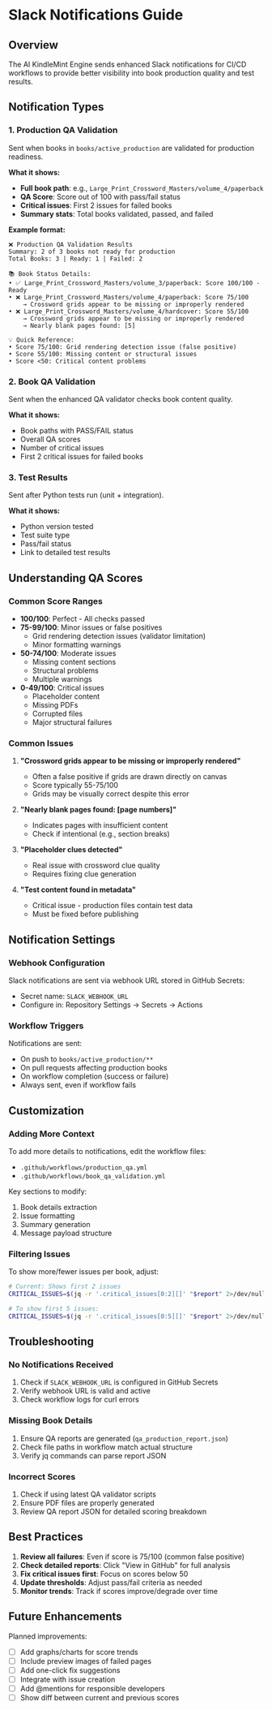 # Slack Notifications Guide

## Overview

The AI KindleMint Engine sends enhanced Slack notifications for CI/CD workflows to provide better visibility into book production quality and test results.

## Notification Types

### 1. Production QA Validation

Sent when books in `books/active_production` are validated for production readiness.

**What it shows:**
- **Full book path**: e.g., `Large_Print_Crossword_Masters/volume_4/paperback`
- **QA Score**: Score out of 100 with pass/fail status
- **Critical issues**: First 2 issues for failed books
- **Summary stats**: Total books validated, passed, and failed

**Example format:**
```
❌ Production QA Validation Results
Summary: 2 of 3 books not ready for production
Total Books: 3 | Ready: 1 | Failed: 2

📚 Book Status Details:
• ✅ Large_Print_Crossword_Masters/volume_3/paperback: Score 100/100 - Ready
• ❌ Large_Print_Crossword_Masters/volume_4/paperback: Score 75/100
    → Crossword grids appear to be missing or improperly rendered
• ❌ Large_Print_Crossword_Masters/volume_4/hardcover: Score 55/100
    → Crossword grids appear to be missing or improperly rendered
    → Nearly blank pages found: [5]

💡 Quick Reference:
• Score 75/100: Grid rendering detection issue (false positive)
• Score 55/100: Missing content or structural issues
• Score <50: Critical content problems
```

### 2. Book QA Validation

Sent when the enhanced QA validator checks book content quality.

**What it shows:**
- Book paths with PASS/FAIL status
- Overall QA scores
- Number of critical issues
- First 2 critical issues for failed books

### 3. Test Results

Sent after Python tests run (unit + integration).

**What it shows:**
- Python version tested
- Test suite type
- Pass/fail status
- Link to detailed test results

## Understanding QA Scores

### Common Score Ranges

- **100/100**: Perfect - All checks passed
- **75-99/100**: Minor issues or false positives
  - Grid rendering detection issues (validator limitation)
  - Minor formatting warnings
- **50-74/100**: Moderate issues
  - Missing content sections
  - Structural problems
  - Multiple warnings
- **0-49/100**: Critical issues
  - Placeholder content
  - Missing PDFs
  - Corrupted files
  - Major structural failures

### Common Issues

1. **"Crossword grids appear to be missing or improperly rendered"**
   - Often a false positive if grids are drawn directly on canvas
   - Score typically 55-75/100
   - Grids may be visually correct despite this error

2. **"Nearly blank pages found: [page numbers]"**
   - Indicates pages with insufficient content
   - Check if intentional (e.g., section breaks)

3. **"Placeholder clues detected"**
   - Real issue with crossword clue quality
   - Requires fixing clue generation

4. **"Test content found in metadata"**
   - Critical issue - production files contain test data
   - Must be fixed before publishing

## Notification Settings

### Webhook Configuration

Slack notifications are sent via webhook URL stored in GitHub Secrets:
- Secret name: `SLACK_WEBHOOK_URL`
- Configure in: Repository Settings → Secrets → Actions

### Workflow Triggers

Notifications are sent:
- On push to `books/active_production/**`
- On pull requests affecting production books
- On workflow completion (success or failure)
- Always sent, even if workflow fails

## Customization

### Adding More Context

To add more details to notifications, edit the workflow files:
- `.github/workflows/production_qa.yml`
- `.github/workflows/book_qa_validation.yml`

Key sections to modify:
1. Book details extraction
2. Issue formatting
3. Summary generation
4. Message payload structure

### Filtering Issues

To show more/fewer issues per book, adjust:
```bash
# Current: Shows first 2 issues
CRITICAL_ISSUES=$(jq -r '.critical_issues[0:2][]' "$report" 2>/dev/null | sed 's/^/    → /')

# To show first 5 issues:
CRITICAL_ISSUES=$(jq -r '.critical_issues[0:5][]' "$report" 2>/dev/null | sed 's/^/    → /')
```

## Troubleshooting

### No Notifications Received

1. Check if `SLACK_WEBHOOK_URL` is configured in GitHub Secrets
2. Verify webhook URL is valid and active
3. Check workflow logs for curl errors

### Missing Book Details

1. Ensure QA reports are generated (`qa_production_report.json`)
2. Check file paths in workflow match actual structure
3. Verify jq commands can parse report JSON

### Incorrect Scores

1. Check if using latest QA validator scripts
2. Ensure PDF files are properly generated
3. Review QA report JSON for detailed scoring breakdown

## Best Practices

1. **Review all failures**: Even if score is 75/100 (common false positive)
2. **Check detailed reports**: Click "View in GitHub" for full analysis
3. **Fix critical issues first**: Focus on scores below 50
4. **Update thresholds**: Adjust pass/fail criteria as needed
5. **Monitor trends**: Track if scores improve/degrade over time

## Future Enhancements

Planned improvements:
- [ ] Add graphs/charts for score trends
- [ ] Include preview images of failed pages
- [ ] Add one-click fix suggestions
- [ ] Integrate with issue creation
- [ ] Add @mentions for responsible developers
- [ ] Show diff between current and previous scores

